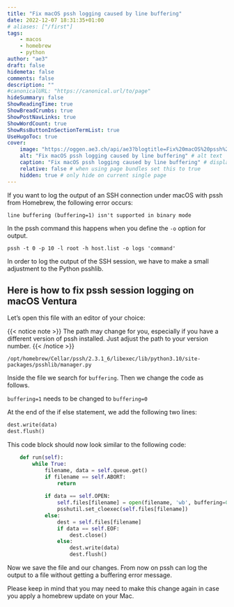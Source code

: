 ```yaml
---
title: "Fix macOS pssh logging caused by line buffering"
date: 2022-12-07 18:31:35+01:00
# aliases: ["/first"]
tags:
    - macos
    - homebrew
    - python
author: "ae3"
draft: false
hidemeta: false
comments: false
description: ""
#canonicalURL: "https://canonical.url/to/page"
hideSummary: false
ShowReadingTime: true
ShowBreadCrumbs: true
ShowPostNavLinks: true
ShowWordCount: true
ShowRssButtonInSectionTermList: true
UseHugoToc: true
cover:
    image: "https://oggen.ae3.ch/api/ae3?blogtitle=Fix%20macOS%20pssh%20logging%20caused%20by%20line%20buffering" # image path/url
    alt: "Fix macOS pssh logging caused by line buffering" # alt text
    caption: "Fix macOS pssh logging caused by line buffering" # display caption under cover
    relative: false # when using page bundles set this to true
    hidden: true # only hide on current single page
---
```

If you want to log the output of an SSH connection under macOS with pssh from Homebrew, the following error occurs:

 `line buffering (buffering=1) isn't supported in binary mode`

In the pssh command this happens when you define the `-o` option for output.

 `pssh -t 0 -p 10 -l root -h host.list -o logs 'command'`

In order to log the output of the SSH session, we have to make a small adjustment to the Python psshlib. 

## Here is how to fix pssh session logging on macOS Ventura

Let’s open this file with an editor of your choice:

{{< notice note >}}
The path may change for you, especially if you have a different version of pssh installed. Just adjust the path to your version number. 
{{< /notice >}}

`/opt/homebrew/Cellar/pssh/2.3.1_6/libexec/lib/python3.10/site-packages/psshlib/manager.py`

Inside the file we search for `buffering`. Then we change the code as follows.

`buffering=1` needs to be changed to `buffering=0` 

At the end of the if else statement, we add the following two lines:
```python
dest.write(data)
dest.flush()
```

This code block should now look similar to the following code:

```python
    def run(self):
        while True:
            filename, data = self.queue.get()
            if filename == self.ABORT:
                return
    
            if data == self.OPEN:
                self.files[filename] = open(filename, 'wb', buffering=0)
                psshutil.set_cloexec(self.files[filename])
            else:
                dest = self.files[filename]
                if data == self.EOF:
                    dest.close()
                else:
                    dest.write(data)
                    dest.flush()
```

Now we save the file and our changes. 
From now on pssh can log the output to a file without getting a buffering error message. 

Please keep in mind that you may need to make this change again in case you apply a homebrew update on your Mac. 